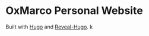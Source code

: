 # OxMarco Personal Website
Built with [Hugo](https://gohugo.io/) and [Reveal-Hugo](https://github.com/dzello/reveal-hugo).
k
